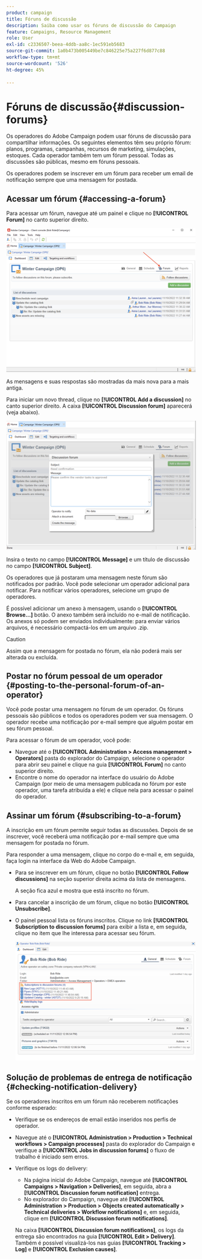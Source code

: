 ```yaml
---
product: campaign
title: Fóruns de discussão
description: Saiba como usar os fóruns de discussão do Campaign
feature: Campaigns, Resource Management
role: User
exl-id: c2336507-beea-4ddb-aa8c-1ec591eb5683
source-git-commit: 1a0b473b005449be7c846225e75a227f6d877c88
workflow-type: tm+mt
source-wordcount: '526'
ht-degree: 45%

---
```


# Fóruns de discussão{#discussion-forums}

Os operadores do Adobe Campaign podem usar fóruns de discussão para compartilhar informações. Os seguintes elementos têm seu próprio fórum: planos, programas, campanhas, recursos de marketing, simulações, estoques. Cada operador também tem um fórum pessoal. Todas as discussões são públicas, mesmo em fóruns pessoais.

Os operadores podem se inscrever em um fórum para receber um email de notificação sempre que uma mensagem for postada.

## Acessar um fórum {#accessing-a-forum}

Para acessar um fórum, navegue até um painel e clique no **[!UICONTROL Forum]** no canto superior direito.

![](assets/mrm-forum-icon.png)

As mensagens e suas respostas são mostradas da mais nova para a mais antiga.

Para iniciar um novo thread, clique no **[!UICONTROL Add a discussion]** no canto superior direito. A caixa **[!UICONTROL Discussion forum]** aparecerá (veja abaixo).

![](assets/mrm-forum-new-thread.png)


Insira o texto no campo **[!UICONTROL Message]** e um título de discussão no campo **[!UICONTROL Subject]**.

Os operadores que já postaram uma mensagem neste fórum são notificados por padrão. Você pode selecionar um operador adicional para notificar. Para notificar vários operadores, selecione um grupo de operadores.

É possível adicionar um anexo à mensagem, usando o  **[!UICONTROL Browse...]** botão. O anexo também será incluído no e-mail de notificação. Os anexos só podem ser enviados individualmente: para enviar vários arquivos, é necessário compactá-los em um arquivo .zip.

>[!CAUTION]
>
>Assim que a mensagem for postada no fórum, ela não poderá mais ser alterada ou excluída.

## Postar no fórum pessoal de um operador {#posting-to-the-personal-forum-of-an-operator}

Você pode postar uma mensagem no fórum de um operador. Os fóruns pessoais são públicos e todos os operadores podem ver sua mensagem. O operador recebe uma notificação por e-mail sempre que alguém postar em seu fórum pessoal.

Para acessar o fórum de um operador, você pode:

* Navegue até o **[!UICONTROL Administration > Access management > Operators]** pasta do explorador do Campaign, selecione o operador para abrir seu painel e clique na guia **[!UICONTROL Forum]** no canto superior direito.
* Encontre o nome do operador na interface do usuário do Adobe Campaign (por meio de uma mensagem publicada no fórum por este operador, uma tarefa atribuída a ele) e clique nela para acessar o painel do operador.

## Assinar um fórum {#subscribing-to-a-forum}

A inscrição em um fórum permite seguir todas as discussões. Depois de se inscrever, você receberá uma notificação por e-mail sempre que uma mensagem for postada no fórum.

Para responder a uma mensagem, clique no corpo do e-mail e, em seguida, faça login na interface da Web do Adobe Campaign.

* Para se inscrever em um fórum, clique no botão **[!UICONTROL Follow discussions]** na seção superior direita acima da lista de mensagens.

  A seção fica azul e mostra que está inscrito no fórum.

* Para cancelar a inscrição de um fórum, clique no botão **[!UICONTROL Unsubscribe]**.

* O painel pessoal lista os fóruns inscritos. Clique no link **[!UICONTROL Subscription to discussion forums]** para exibir a lista e, em seguida, clique no item que lhe interessa para acessar seu fórum.

  ![](assets/forum-subscribed.png)


## Solução de problemas de entrega de notificação {#checking-notification-delivery}

Se os operadores inscritos em um fórum não receberem notificações conforme esperado:

* Verifique se os endereços de email estão inseridos nos perfis de operador.
* Navegue até o **[!UICONTROL Administration > Production > Technical workflows > Campaign processes]** pasta do explorador do Campaign e verifique a **[!UICONTROL Jobs in discussion forums]** o fluxo de trabalho é iniciado sem erros.
* Verifique os logs do delivery:

   * Na página inicial do Adobe Campaign, navegue até **[!UICONTROL Campaigns > Navigation > Deliveries]**, em seguida, abra a **[!UICONTROL Discussion forum notification]** entrega.
   * No explorador do Campaign, navegue até **[!UICONTROL Administration > Production > Objects created automatically > Technical deliveries > Workflow notifications]** e, em seguida, clique em **[!UICONTROL Discussion forum notifications]**.

  Na caixa **[!UICONTROL Discussion forum notifications]**, os logs da entrega são encontrados na guia **[!UICONTROL Edit > Delivery]**. Também é possível visualizá-los nas guias **[!UICONTROL Tracking > Log]** e **[!UICONTROL Exclusion causes]**.
